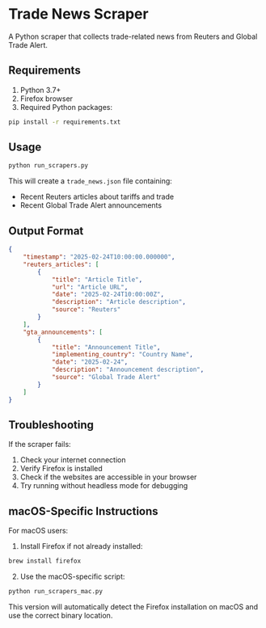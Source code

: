 # Trade News Scraper

A Python scraper that collects trade-related news from Reuters and Global Trade Alert.

## Requirements

1. Python 3.7+
2. Firefox browser
3. Required Python packages:
```bash
pip install -r requirements.txt
```

## Usage

```bash
python run_scrapers.py
```

This will create a `trade_news.json` file containing:
- Recent Reuters articles about tariffs and trade
- Recent Global Trade Alert announcements

## Output Format

```json
{
    "timestamp": "2025-02-24T10:00:00.000000",
    "reuters_articles": [
        {
            "title": "Article Title",
            "url": "Article URL",
            "date": "2025-02-24T10:00:00Z",
            "description": "Article description",
            "source": "Reuters"
        }
    ],
    "gta_announcements": [
        {
            "title": "Announcement Title",
            "implementing_country": "Country Name",
            "date": "2025-02-24",
            "description": "Announcement description",
            "source": "Global Trade Alert"
        }
    ]
}
```

## Troubleshooting

If the scraper fails:
1. Check your internet connection
2. Verify Firefox is installed
3. Check if the websites are accessible in your browser
4. Try running without headless mode for debugging

## macOS-Specific Instructions

For macOS users:
1. Install Firefox if not already installed:
```bash
brew install firefox
```

2. Use the macOS-specific script:
```bash
python run_scrapers_mac.py
```

This version will automatically detect the Firefox installation on macOS and use the correct binary location.
